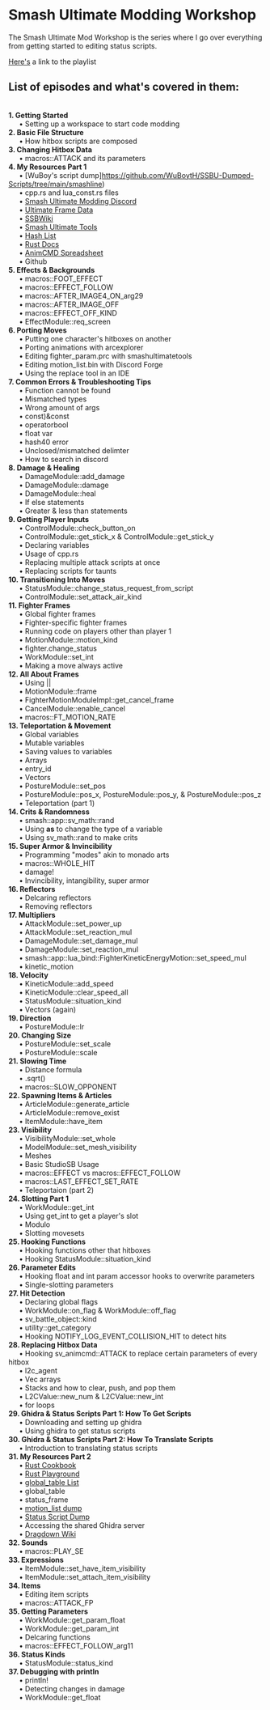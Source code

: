 # Smash Ultimate Modding Workshop
The Smash Ultimate Mod Workshop is the series where I go over everything from getting started to editing status scripts.

[Here's](https://www.youtube.com/playlist?list=PLJ8C0Hk2ZKHvxjfFylRUIbVnDUvxLdejh) a link to the playlist

## List of episodes and what's covered in them: 
<br>**1. Getting Started**
  <br>&emsp;&ensp;• Setting up a workspace to start code modding
<br>**2. Basic File Structure**
  <br>&emsp;&ensp;• How hitbox scripts are composed
<br>**3. Changing Hitbox Data**
  <br>&emsp;&ensp;• macros::ATTACK and its parameters
<br>**4. My Resources Part 1**
  <br>&emsp;&ensp;• [WuBoy's script dump]https://github.com/WuBoytH/SSBU-Dumped-Scripts/tree/main/smashline)
  <br>&emsp;&ensp;• cpp.rs and lua_const.rs files
  <br>&emsp;&ensp;• [Smash Ultimate Modding Discord](https://discord.gg/ASJyTrZ)
  <br>&emsp;&ensp;• [Ultimate Frame Data](https://ultimateframedata.com/)
  <br>&emsp;&ensp;• [SSBWiki](https://www.ssbwiki.com/)
  <br>&emsp;&ensp;• [Smash Ultimate Tools](https://smashultimatetools.com/)
  <br>&emsp;&ensp;• [Hash List](https://raw.githubusercontent.com/ultimate-research/param-labels/master/ParamLabels.csv)
  <br>&emsp;&ensp;• [Rust Docs](https://ultimate-research.github.io/skyline-rs-template/doc/smash/index.html)
  <br>&emsp;&ensp;• [AnimCMD Spreadsheet](https://docs.google.com/spreadsheets/d/1q_TpWoQkr9YWgQ7fc3JpHuU9zKfCLtl80Uodcyc0NPY/edit#gid=0)
  <br>&emsp;&ensp;• Github
<br>**5. Effects & Backgrounds**
  <br>&emsp;&ensp;• macros::FOOT_EFFECT
  <br>&emsp;&ensp;• macros::EFFECT_FOLLOW
  <br>&emsp;&ensp;• macros::AFTER_IMAGE4_ON_arg29
  <br>&emsp;&ensp;• macros::AFTER_IMAGE_OFF
  <br>&emsp;&ensp;• macros::EFFECT_OFF_KIND
  <br>&emsp;&ensp;• EffectModule::req_screen
<br>**6. Porting Moves**
  <br>&emsp;&ensp;• Putting one character's hitboxes on another
  <br>&emsp;&ensp;• Porting animations with arcexplorer
  <br>&emsp;&ensp;• Editing fighter_param.prc with smashultimatetools
  <br>&emsp;&ensp;• Editing motion_list.bin with Discord Forge
  <br>&emsp;&ensp;• Using the replace tool in an IDE
<br>**7. Common Errors & Troubleshooting Tips**
  <br>&emsp;&ensp;• Function cannot be found
  <br>&emsp;&ensp;• Mismatched types
  <br>&emsp;&ensp;• Wrong amount of args
  <br>&emsp;&ensp;• const)&const
  <br>&emsp;&ensp;• operatorbool
  <br>&emsp;&ensp;• float var
  <br>&emsp;&ensp;• hash40 error
  <br>&emsp;&ensp;• Unclosed/mismatched delimter
  <br>&emsp;&ensp;• How to search in discord 
<br>**8. Damage & Healing**
  <br>&emsp;&ensp;• DamageModule::add_damage
  <br>&emsp;&ensp;• DamageModule::damage
  <br>&emsp;&ensp;• DamageModule::heal
  <br>&emsp;&ensp;• If else statements
  <br>&emsp;&ensp;• Greater & less than statements
<br>**9. Getting Player Inputs**
  <br>&emsp;&ensp;• ControlModule::check_button_on
  <br>&emsp;&ensp;• ControlModule::get_stick_x & ControlModule::get_stick_y
  <br>&emsp;&ensp;• Declaring variables
  <br>&emsp;&ensp;• Usage of cpp.rs
  <br>&emsp;&ensp;• Replacing multiple attack scripts at once
  <br>&emsp;&ensp;• Replacing scripts for taunts
<br>**10. Transitioning Into Moves**
  <br>&emsp;&ensp;• StatusModule::change_status_request_from_script
  <br>&emsp;&ensp;• ControlModule::set_attack_air_kind
<br>**11. Fighter Frames**
  <br>&emsp;&ensp;• Global fighter frames
  <br>&emsp;&ensp;• Fighter-specific fighter frames
  <br>&emsp;&ensp;• Running code on players other than player 1
  <br>&emsp;&ensp;• MotionModule::motion_kind
  <br>&emsp;&ensp;• fighter.change_status
  <br>&emsp;&ensp;• WorkModule::set_int
  <br>&emsp;&ensp;• Making a move always active
<br>**12. All About Frames**
  <br>&emsp;&ensp;• Using ||
  <br>&emsp;&ensp;• MotionModule::frame
  <br>&emsp;&ensp;• FighterMotionModuleImpl::get_cancel_frame
  <br>&emsp;&ensp;• CancelModule::enable_cancel
  <br>&emsp;&ensp;• macros::FT_MOTION_RATE
<br>**13. Teleportation & Movement**
  <br>&emsp;&ensp;• Global variables
  <br>&emsp;&ensp;• Mutable variables
  <br>&emsp;&ensp;• Saving values to variables
  <br>&emsp;&ensp;• Arrays
  <br>&emsp;&ensp;• entry_id
  <br>&emsp;&ensp;• Vectors
  <br>&emsp;&ensp;• PostureModule::set_pos
  <br>&emsp;&ensp;• PostureModule::pos_x, PostureModule::pos_y, & PostureModule::pos_z
  <br>&emsp;&ensp;• Teleportation (part 1)
<br>**14. Crits & Randomness**
  <br>&emsp;&ensp;• smash::app::sv_math::rand
  <br>&emsp;&ensp;• Using **as** to change the type of a variable
  <br>&emsp;&ensp;• Using sv_math::rand to make crits
<br>**15. Super Armor & Invincibility**
  <br>&emsp;&ensp;• Programming "modes" akin to monado arts
  <br>&emsp;&ensp;• macros::WHOLE_HIT
  <br>&emsp;&ensp;• damage!
  <br>&emsp;&ensp;• Invincibility, intangibility, super armor
<br>**16. Reflectors**
  <br>&emsp;&ensp;• Delcaring reflectors
  <br>&emsp;&ensp;• Removing reflectors
<br>**17. Multipliers**
  <br>&emsp;&ensp;• AttackModule::set_power_up
  <br>&emsp;&ensp;• AttackModule::set_reaction_mul
  <br>&emsp;&ensp;• DamageModule::set_damage_mul
  <br>&emsp;&ensp;• DamageModule::set_reaction_mul
  <br>&emsp;&ensp;• smash::app::lua_bind::FighterKineticEnergyMotion::set_speed_mul
  <br>&emsp;&ensp;• kinetic_motion
<br>**18. Velocity**
  <br>&emsp;&ensp;• KineticModule::add_speed
  <br>&emsp;&ensp;• KineticModule::clear_speed_all
  <br>&emsp;&ensp;• StatusModule::situation_kind
  <br>&emsp;&ensp;• Vectors (again)
<br>**19. Direction**
  <br>&emsp;&ensp;• PostureModule::lr
<br>**20. Changing Size**
  <br>&emsp;&ensp;• PostureModule::set_scale
  <br>&emsp;&ensp;• PostureModule::scale
<br>**21. Slowing Time**
  <br>&emsp;&ensp;• Distance formula
  <br>&emsp;&ensp;• .sqrt()
  <br>&emsp;&ensp;• macros::SLOW_OPPONENT
<br>**22. Spawning Items & Articles**
  <br>&emsp;&ensp;• ArticleModule::generate_article
  <br>&emsp;&ensp;• ArticleModule::remove_exist
  <br>&emsp;&ensp;• ItemModule::have_item
<br>**23. Visibility**
  <br>&emsp;&ensp;• VisibilityModule::set_whole
  <br>&emsp;&ensp;• ModelModule::set_mesh_visibility
  <br>&emsp;&ensp;• Meshes
  <br>&emsp;&ensp;• Basic StudioSB Usage
  <br>&emsp;&ensp;• macros::EFFECT vs macros::EFFECT_FOLLOW
  <br>&emsp;&ensp;• macros::LAST_EFFECT_SET_RATE
  <br>&emsp;&ensp;• Teleportaion (part 2)
<br>**24. Slotting Part 1**
  <br>&emsp;&ensp;• WorkModule::get_int
  <br>&emsp;&ensp;• Using get_int to get a player's slot
  <br>&emsp;&ensp;• Modulo
  <br>&emsp;&ensp;• Slotting movesets
<br>**25. Hooking Functions**
  <br>&emsp;&ensp;• Hooking functions other that hitboxes
  <br>&emsp;&ensp;• Hooking StatusModule::situation_kind
<br>**26. Parameter Edits**
  <br>&emsp;&ensp;• Hooking float and int param accessor hooks to overwrite parameters
  <br>&emsp;&ensp;• Single-slotting parameters
<br>**27. Hit Detection**
  <br>&emsp;&ensp;• Declaring global flags
  <br>&emsp;&ensp;• WorkModule::on_flag & WorkModule::off_flag
  <br>&emsp;&ensp;• sv_battle_object::kind
  <br>&emsp;&ensp;• utility::get_category
  <br>&emsp;&ensp;• Hooking NOTIFY_LOG_EVENT_COLLISION_HIT to detect hits
<br>**28. Replacing Hitbox Data**
  <br>&emsp;&ensp;• Hooking sv_animcmd::ATTACK to replace certain parameters of every hitbox
  <br>&emsp;&ensp;• l2c_agent
  <br>&emsp;&ensp;• Vec arrays
  <br>&emsp;&ensp;• Stacks and how to clear, push, and pop them
  <br>&emsp;&ensp;• L2CValue::new_num & L2CValue::new_int
  <br>&emsp;&ensp;• for loops
<br>**29. Ghidra & Status Scripts Part 1: How To Get Scripts**
  <br>&emsp;&ensp;• Downloading and setting up ghidra
  <br>&emsp;&ensp;• Using ghidra to get status scripts
<br>**30. Ghidra & Status Scripts Part 2: How To Translate Scripts**
  <br>&emsp;&ensp;• Introduction to translating status scripts
<br>**31. My Resources Part 2**
  <br>&emsp;&ensp;• [Rust Cookbook](https://rust-lang-nursery.github.io/rust-cookbook/intro.html)
  <br>&emsp;&ensp;• [Rust Playground](https://play.rust-lang.org/?version=stable&mode=debug&edition=2021)
  <br>&emsp;&ensp;• [global_table List](https://github.com/WuBoytH/The-WuBor-Patch/blob/dev/WuBor-Utils/src/table_const.rs)
  <br>&emsp;&ensp;• global_table
  <br>&emsp;&ensp;• status_frame 
  <br>&emsp;&ensp;• [motion_list dump](https://github.com/WuBoytH/SSBU-Dumped-Motion-Lists)
  <br>&emsp;&ensp;• [Status Script Dump](https://github.com/Coolsonickirby/SSBU-Dumped-Status-Scripts/tree/master)
  <br>&emsp;&ensp;• Accessing the shared Ghidra server
  <br>&emsp;&ensp;• [Dragdown Wiki](https://dragdown.wiki/wiki/Super_Smash_Bros._Ultimate)
<br>**32. Sounds**
  <br>&emsp;&ensp;• macros::PLAY_SE
<br>**33. Expressions**
  <br>&emsp;&ensp;• ItemModule::set_have_item_visibility
  <br>&emsp;&ensp;• ItemModule::set_attach_item_visibility
<br>**34. Items**
  <br>&emsp;&ensp;• Editing item scripts
  <br>&emsp;&ensp;• macros::ATTACK_FP
<br>**35. Getting Parameters**
  <br>&emsp;&ensp;• WorkModule::get_param_float
  <br>&emsp;&ensp;• WorkModule::get_param_int
  <br>&emsp;&ensp;• Delcaring functions
  <br>&emsp;&ensp;• macros::EFFECT_FOLLOW_arg11
<br>**36. Status Kinds**
  <br>&emsp;&ensp;• StatusModule::status_kind
<br>**37. Debugging with println**
  <br>&emsp;&ensp;• println!
  <br>&emsp;&ensp;• Detecting changes in damage
  <br>&emsp;&ensp;• WorkModule::get_float
  
  
